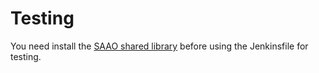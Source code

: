 # Testing

You need install the [SAAO shared library](https://github.com/saltastroops/saao-shared-jenkins-library) before using the Jenkinsfile for testing.
